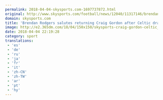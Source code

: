 ```yaml
---
permalink: 2018-04-04-skysports.com-1697737872.html
original: http://www.skysports.com/football/news/12040/11317146/brendan-rodgers-salutes-returning-craig-gordon-after-celtic-draw
domain: skysports.com
title: 'Brendan Rodgers salutes returning Craig Gordon after Celtic draw'
image: http://e2.365dm.com/18/04/150x150/skysports-craig-gordon-celtic_4273580.jpg
date: 2018-04-04 22:19:28
category: sport
translations: 
 - 'es'
 - 'de'
 - 'ru'
 - 'ja'
 - 'fr'
 - 'it'
 - 'zh-CN'
 - 'zh-TW'
 - 'ar'
 - 'pt'
 - 'hy'
---
```


